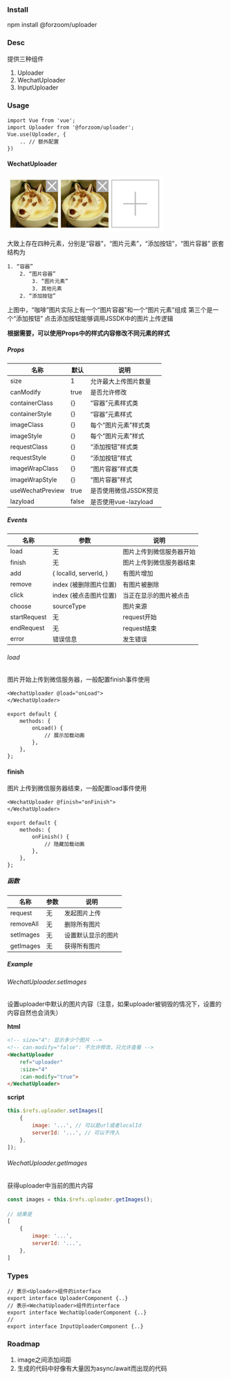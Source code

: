 ### Install

npm install @forzoom/uploader

### Desc

提供三种组件
1. Uploader
2. WechatUploader
3. InputUploader

### Usage

```
import Vue from 'vue';
import Uploader from '@forzoom/uploader';
Vue.use(Uploader, {
	.. // 额外配置
})
```

#### WechatUploader

![Example](assets/img1.jpg)

大致上存在四种元素，分别是“容器”，“图片元素”，“添加按钮”，“图片容器”
嵌套结构为

    1. “容器”
	    2. “图片容器”
		    3. “图片元素”
		    3. 其他元素
	    2. “添加按钮”

上图中，“咖啡”图片实际上有一个“图片容器”和一个“图片元素”组成
第三个是一个“添加按钮”
点击添加按钮能够调用JSSDK中的图片上传逻辑

__根据需要，可以使用Props中的样式内容修改不同元素的样式__

##### Props

|名称|默认|说明|
|---|---|---|
|size|1|允许最大上传图片数量|
|canModify|true|是否允许修改|
|containerClass|\{\}|“容器”元素样式类|
|containerStyle|\{\}|“容器”元素样式|
|imageClass|\{\}|每个“图片元素”样式类|
|imageStyle|\{\}|每个“图片元素”样式|
|requestClass|\{\}|“添加按钮”样式类|
|requestStyle|\{\}|“添加按钮”样式|
|imageWrapClass|\{\}|“图片容器”样式类|
|imageWrapStyle|\{\}|“图片容器”样式|
|useWechatPreview|true|是否使用微信JSSDK预览|
|lazyload|false|是否使用vue-lazyload|

##### Events

|名称|参数|说明|
|---|---|---|
|load|无|图片上传到微信服务器开始|
|finish|无|图片上传到微信服务器结束|
|add| \{ localId, serverId, \} |有图片增加|
|remove|index (被删除图片位置)|有图片被删除|
|click|index (被点击图片位置)|当正在显示的图片被点击|
|choose|sourceType|图片来源|
|startRequest|无|request开始|
|endRequest|无|request结束|
|error|错误信息|发生错误|

###### load

图片开始上传到微信服务器，一般配置finish事件使用

```
<WechatUploader @load="onLoad">
</WechatUploader>

export default {
	methods: {
		onLoad() {
			// 展示加载动画
		},
	},
};
```

#### finish

图片上传到微信服务器结束，一般配置load事件使用

```
<WechatUploader @finish="onFinish">
</WechatUploader>

export default {
	methods: {
		onFinish() {
			// 隐藏加载动画
		},
	},
};
```

##### 函数

|名称|参数|说明|
|---|---|---|
|request|无|发起图片上传|
|removeAll|无|删除所有图片|
|setImages|无|设置默认显示的图片|
|getImages|无|获得所有图片|

##### Example

###### WechatUploader.setImages

设置uploader中默认的图片内容（注意，如果uploader被销毁的情况下，设置的内容自然也会消失）

__html__

```html
<!-- size="4": 显示多少个图片 -->
<!-- can-modify="false": 不允许修改，只允许查看 -->
<WechatUploader
	ref="uploader"
	:size="4"
	:can-modify="true">
</WechatUploader>
```

__script__

```javascript
this.$refs.uploader.setImages([
	{
		image: '...', // 可以是url或者localId
		serverId: '...', // 可以不传入
	},
]);
```

###### WechatUploader.getImages

获得uploader中当前的图片内容

```javascript
const images = this.$refs.uploader.getImages();

// 结果是
[
	{
		image: '...',
		serverId: '...',
	},
]
```

### Types

```
// 表示<Uploader>组件的interface
export interface UploaderComponent {..}
// 表示<WechatUploader>组件的interface
export interface WechatUploaderComponent {..}
// 
export interface InputUploaderComponent {..}
```

### Roadmap

1. image之间添加间距
2. 生成的代码中好像有大量因为async/await而出现的代码
